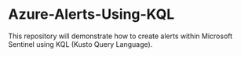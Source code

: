 # Azure-Alerts-Using-KQL
This repository will demonstrate how to create alerts within Microsoft Sentinel using KQL (Kusto Query Language). 
